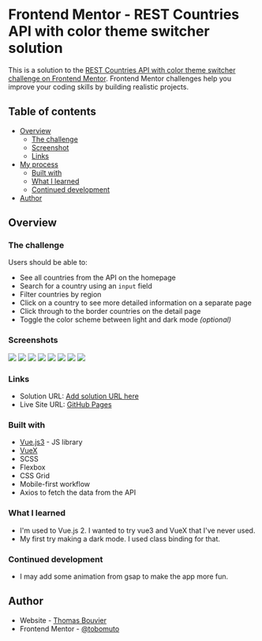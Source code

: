 # Frontend Mentor - REST Countries API with color theme switcher solution

This is a solution to the [REST Countries API with color theme switcher challenge on Frontend Mentor](https://www.frontendmentor.io/challenges/rest-countries-api-with-color-theme-switcher-5cacc469fec04111f7b848ca). Frontend Mentor challenges help you improve your coding skills by building realistic projects. 

## Table of contents

- [Overview](#overview)
  - [The challenge](#the-challenge)
  - [Screenshot](#screenshot)
  - [Links](#links)
- [My process](#my-process)
  - [Built with](#built-with)
  - [What I learned](#what-i-learned)
  - [Continued development](#continued-development)
- [Author](#author)


## Overview

### The challenge

Users should be able to:

- See all countries from the API on the homepage
- Search for a country using an `input` field
- Filter countries by region
- Click on a country to see more detailed information on a separate page
- Click through to the border countries on the detail page
- Toggle the color scheme between light and dark mode *(optional)*

### Screenshots

![](./screenshots/desktop-light.png)
![](./screenshots/home-mobile-light.png)
![](./screenshots/desktop-dark.png)
![](./screenshots/home-mobile-dark.png)
![](./screenshots/details-desktop-light.png)
![](./screenshots/details-mobile-light.png)
![](./screenshots/details-desktop-dark.png)
![](./screenshots/details-mobile-dark.png)

### Links

- Solution URL: [Add solution URL here](https://your-solution-url.com)
- Live Site URL: [GitHub Pages](https://tobomuto.github.io/rest-countries/)

### Built with

- [Vue.js3](https://vuejs.org/) - JS library
- [VueX](https://vuex.vuejs.org/)
- SCSS
- Flexbox
- CSS Grid
- Mobile-first workflow
- Axios to fetch the data from the API

### What I learned

- I'm used to Vue.js 2. I wanted to try vue3 and VueX that I've never used.
- My first try making a dark mode. I used class binding for that.


### Continued development

- I may add some animation from gsap to make the app more fun.

## Author

- Website - [Thomas Bouvier](https://tombvr.fr)
- Frontend Mentor - [@tobomuto](https://www.frontendmentor.io/profile/tobomuto)